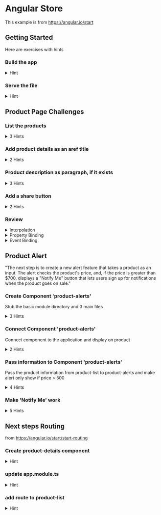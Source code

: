 # Angular Store

This example is from https://angular.io/start


## Getting Started
Here are exercises with hints

### Build the app
<details>
  <summary>Hint</summary>
  
  `npm install`
</details>


### Serve the file
<details>
  <summary>Hint</summary>
  
  `ng serve --open`
</details>


## Product Page Challenges

### List the products
<details>
  <summary>3 Hints</summary>
  
<details>
  <summary>Hint 1</summary>
  
  use `ngFor`
</details>

<details>
  <summary>Hint 2</summary>
  
  use `*ngFor="let product of products"`
</details>

<details>
  <summary>Hint 3</summary>

  ```
    <div *ngFor="let product of products">
        <h3>{{product.name}}</h3>
    </div>
  ```  
</details>

</details>

### Add product details as an aref title
<details>
  <summary>2 Hints</summary>

<details>
  <summary>Hint 1</summary>
  
  `<a [title]=...`
</details>

<details>
  <summary>Hint 2</summary>
  
  ```
    <a [title]="product.name + ' details'">
        {{ product.name }}
    </a>
  ```
</details>

</details>

### Product description as paragraph, if it exists
<details>
  <summary>3 Hints</summary>
  
<details>
  <summary>Hint 1</summary>
  
  `*ngIf`
</details>

<details>
  <summary>Hint 2</summary>
  
  `*ngIf='product.description`
</details>

<details>
  <summary>Hint 3</summary>
  
  ```
    <p *ngIf="product.description">
        Description: {{ product.description }}
    </p>

  ```
</details>

</details>


### Add a share button
<details>
  <summary>2 Hints</summary>
  
<details>
  <summary>Hint 1</summary>

  `(click)=`
</details>

<details>
  <summary>Hint 2</summary>
  
  ```
    <button (click)="share()">
        Share
    </button>
  ```
</details>

</details>


### Review
<details>
  <summary>Interpolation</summary>
  
  ```{{ }}```
</details>

<details>
  <summary>Property Binding</summary>
  
  ```[ ]```
</details>

<details>
  <summary>Event Binding</summary>
  
  ```( )```
</details>


## Product Alert
"The next step is to create a new alert feature that takes a product as an input. The alert checks the product's price, and, if the price is greater than $700, displays a "Notify Me" button that lets users sign up for notifications when the product goes on sale."


### Create Component 'product-alerts'
Stub the basic module directory and 3 main files

<details>
  <summary>3 Hints</summary>
  
<details>
  <summary>Hint 1</summary>

  `src/app/product-alerts/product-alerts.component.[css/html/ts]`
</details>

<details>
  <summary>Hint 2</summary>
  
  In the product-alerts.component.ts file remember to fill in
  
  - import
  - @Component (selector, templateUrl, styleUrls)
  - export class with implements
  - constructor and ngOnInit

</details>

<details>
  <summary>Hint 3</summary>
  
  ```
    import { Component, OnInit } from '@angular/core';

    @Component({
      selector: 'app-product-alerts',
      templateUrl: './product-alerts.component.html',
      styleUrls: ['./product-alerts.component.css']
    })

    export class ProductAlertsComponent implements OnInit {

        constructor() {}

        ngOnInit() {}

    }

  ```
</details>

</details>



### Connect Component 'product-alerts'
Connect component to the application and display on product

<details>
  <summary>2 Hints</summary>
  
<details>
  <summary>Hint 1</summary>

  Add component to app.module.ts
</details>

<details>
  <summary>Hint 2</summary>
  
  Add `<app-product-alerts></app-product-alerts>` to product-list.component.html
</details>

</details>


### Pass information to Component 'product-alerts'
Pass the product information from product-list to product-alerts and make alert only show if price > 500

<details>
  <summary>4 Hints</summary>
  
<details>
  <summary>Hint 1</summary>

  add `import { Input } from '@angular/core';` to product-alerts
</details>

<details>
  <summary>Hint 2</summary>
  
  Add `@Input() product;` to ProductAlertsComponent class
</details>

<details>
  <summary>Hint 3</summary>
  
  Update product-list `<app-product-alerts [product]="product"> </app-product-alerts>`
</details>

<details>
  <summary>Hint 4</summary>
  
  Update product-list html
  ```
    <p *ngIf="product.price > 500">
      <button>Notify Me</button>
    </p>
  ```
</details>

</details>


### Make 'Notify Me' work

<details>
  <summary>5 Hints</summary>
  
<details>
  <summary>Hint 1 - product-alerts.component.ts</summary>

  import output
  ```
    import { Component } from '@angular/core';
    import { Input } from '@angular/core';
    import { Output, EventEmitter } from '@angular/core';
  ```
</details>

<details>
  <summary>Hint 2 - product-alerts.component.ts</summary>
  
  add output
  ```
    export class ProductAlertsComponent {
      @Input() product;
      @Output() notify = new EventEmitter();
    }
  ```
</details>

<details>
  <summary>Hint 3 - product-alerts.component.html</summary>
  
  emit in html
  ```
    <p *ngIf="product.price > 500">
      <button (click)="notify.emit()">Notify Me</button>
    </p>
  ```
</details>

<details>
  <summary>Hint 4 - product-list.component.ts</summary>
  
  Add on notify to ProductListComponent
  ```
    onNotify() {
      window.alert('You will be notified when the product goes on sale');
    }
  ```
</details>
<details>
  <summary>Hint 5 - product-list.component.html</summary>
  
  Add binding to product-list.component.html
  ```
    <app-product-alerts
      [product]="product" 
      (notify)="onNotify()">
    </app-product-alerts>
  ```
</details>

</details>


## Next steps Routing
from https://angular.io/start/start-routing 

### Create product-details component

<details>
  <summary>Hint</summary>
  
  very much like creating product-alerts and wiring in app.module.ts
</details>

### update app.module.ts

<details>
  <summary>Hint</summary>
  
  in `app.module.ts`
  ```
      RouterModule.forRoot([
        { path: '', component: ProductListComponent },
        { path: 'products/:productId', component: ProductDetailsComponent },  // add this
      ])
  ```
</details>

### add route to product-list


<details>
  <summary>Hint</summary>
  
  in `app.module.ts`
  ```
    <h3><a [title]='product.description' [routerLink]="['/products', productId]">
        {{product.name}} 
    </a></h3>
  ```
</details>



